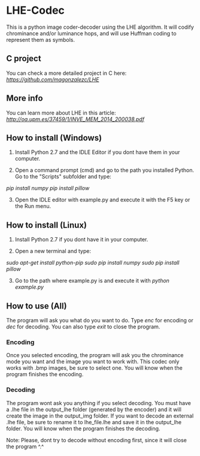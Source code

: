 # LHE-Codec



This is a python image coder-decoder using the LHE algorithm. It will codify chrominance and/or luminance hops, and will use Huffman coding to represent them as symbols.



## C project



You can check a more detailed project in C here: *https://github.com/magonzalezc/LHE*



## More info



You can learn more about LHE in this article: *http://oa.upm.es/37459/1/INVE_MEM_2014_200038.pdf*



## How to install (Windows)



1. Install Python 2.7 and the IDLE Editor if you dont have them in your computer.

2. Open a command prompt (cmd) and go to the path you installed Python. Go to the "Scripts" subfolder and type:

*pip install numpy*
*pip install pillow*

3. Open the IDLE editor with example.py and execute it with the F5 key or the Run menu.



## How to install (Linux)



1. Install Python 2.7 if you dont have it in your computer.

2. Open a new terminal and type:

*sudo apt-get install python-pip*
*sudo pip install numpy*
*sudo pip install pillow*

3. Go to the path where example.py is and execute it with *python example.py*



## How to use (All)

The program will ask you what do you want to do. Type *enc* for encoding or *dec* for decoding. You can also type *exit* to close the program.

### Encoding

Once you selected encoding, the program will ask you the chrominance mode you want and the image you want to work with. This codec only works with .bmp images, be sure to select one. You will know when the program finishes the encoding.

### Decoding

The program wont ask you anything if you select decoding. You must have a .lhe file in the output_lhe folder (generated by the encoder) and it will create the image in the output_img folder. If you want to decode an external .lhe file, be sure to rename it to lhe_file.lhe and save it in the output_lhe folder. You will know when the program finishes the decoding.

Note: Please, dont try to decode without encoding first, since it will close the program ^.^